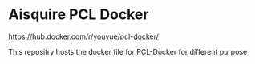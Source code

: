 # Aisquire PCL Docker 

https://hub.docker.com/r/youyue/pcl-docker/

This repositry hosts the docker file for PCL-Docker for different purpose

